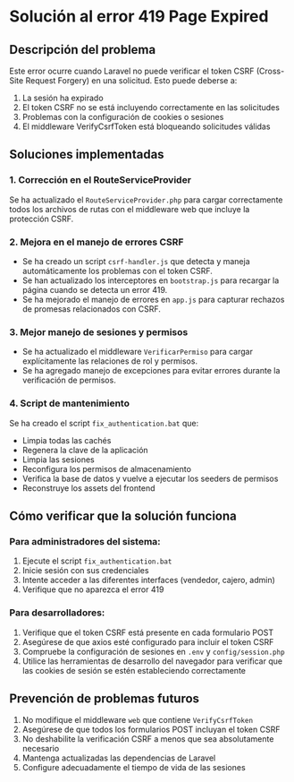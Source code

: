 # Solución al error 419 Page Expired

## Descripción del problema

Este error ocurre cuando Laravel no puede verificar el token CSRF (Cross-Site Request Forgery) en una solicitud. Esto puede deberse a:

1. La sesión ha expirado
2. El token CSRF no se está incluyendo correctamente en las solicitudes
3. Problemas con la configuración de cookies o sesiones
4. El middleware VerifyCsrfToken está bloqueando solicitudes válidas

## Soluciones implementadas

### 1. Corrección en el RouteServiceProvider

Se ha actualizado el `RouteServiceProvider.php` para cargar correctamente todos los archivos de rutas con el middleware web que incluye la protección CSRF.

### 2. Mejora en el manejo de errores CSRF

- Se ha creado un script `csrf-handler.js` que detecta y maneja automáticamente los problemas con el token CSRF.
- Se han actualizado los interceptores en `bootstrap.js` para recargar la página cuando se detecta un error 419.
- Se ha mejorado el manejo de errores en `app.js` para capturar rechazos de promesas relacionados con CSRF.

### 3. Mejor manejo de sesiones y permisos

- Se ha actualizado el middleware `VerificarPermiso` para cargar explícitamente las relaciones de rol y permisos.
- Se ha agregado manejo de excepciones para evitar errores durante la verificación de permisos.

### 4. Script de mantenimiento

Se ha creado el script `fix_authentication.bat` que:
- Limpia todas las cachés
- Regenera la clave de la aplicación
- Limpia las sesiones
- Reconfigura los permisos de almacenamiento
- Verifica la base de datos y vuelve a ejecutar los seeders de permisos
- Reconstruye los assets del frontend

## Cómo verificar que la solución funciona

### Para administradores del sistema:

1. Ejecute el script `fix_authentication.bat`
2. Inicie sesión con sus credenciales
3. Intente acceder a las diferentes interfaces (vendedor, cajero, admin)
4. Verifique que no aparezca el error 419

### Para desarrolladores:

1. Verifique que el token CSRF está presente en cada formulario POST
2. Asegúrese de que axios esté configurado para incluir el token CSRF
3. Compruebe la configuración de sesiones en `.env` y `config/session.php`
4. Utilice las herramientas de desarrollo del navegador para verificar que las cookies de sesión se estén estableciendo correctamente

## Prevención de problemas futuros

1. No modifique el middleware `web` que contiene `VerifyCsrfToken`
2. Asegúrese de que todos los formularios POST incluyan el token CSRF
3. No deshabilite la verificación CSRF a menos que sea absolutamente necesario
4. Mantenga actualizadas las dependencias de Laravel
5. Configure adecuadamente el tiempo de vida de las sesiones
